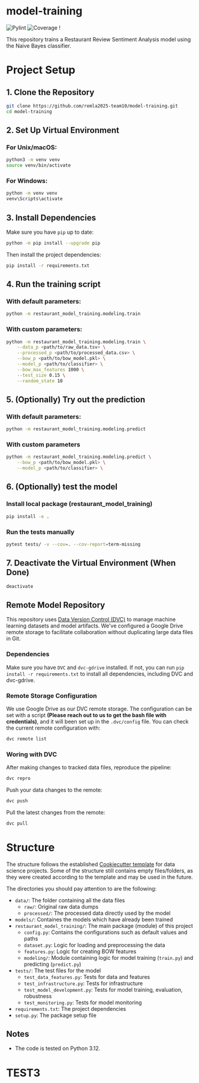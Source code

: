 # model-training
<!-- COVERAGE_BADGE -->
![Pylint](https://img.shields.io/badge/Pylint-9.80-blue) ![Coverage](https://img.shields.io/badge/Coverage-73%25-yellow)
!
<!-- PYLINT_BADGE -->


This repository trains a Restaurant Review Sentiment Analysis model using the Naive Bayes classifier.

# Project Setup

## 1. Clone the Repository

```bash
git clone https://github.com/remla2025-team10/model-training.git
cd model-training
```

## 2. Set Up Virtual Environment

### For Unix/macOS:

```bash
python3 -m venv venv
source venv/bin/activate
```

### For Windows:

```bash
python -m venv venv
venv\Scripts\activate
```

## 3. Install Dependencies

Make sure you have `pip` up to date:

```bash
python -m pip install --upgrade pip
```

Then install the project dependencies:

```bash
pip install -r requirements.txt
```

## 4. Run the training script

### With default parameters:

```bash
python -m restaurant_model_training.modeling.train
```

### With custom parameters:

```bash
python -m restaurant_model_training.modeling.train \
    --data_p <path/to/raw_data.tsv> \
    --processed_p <path/to/processed_data.csv> \
    --bow_p <path/to/bow_model.pkl> \
    --model_p <path/to/classifier> \
    --bow_max_features 1000 \
    --test_size 0.15 \
    --random_state 10
```

## 5. (Optionally) Try out the prediction

### With default parameters:
```bash
python -m restaurant_model_training.modeling.predict
```

### With custom parameters
```bash
python -m restaurant_model_training.modeling.predict \
    --bow_p <path/to/bow_model.pkl> \
    --model_p <path/to/classifier> \
```

## 6. (Optionally) test the model

### Install local package (restaurant_model_training)
```bash
pip install -e .
```

### Run the tests manually
```bash
pytest tests/ -v --cov=. --cov-report=term-missing
```

## 7. Deactivate the Virtual Environment (When Done)

```bash
deactivate
```
## Remote Model Repository

This repository uses [Data Version Control (DVC)](https://dvc.org/) to manage machine learning datasets and model artifacts. We've configured a Google Drive remote storage to facilitate collaboration without duplicating large data files in Git.

### Dependencies

Make sure you have `DVC` and `dvc-gdrive` installed. If not, you can run `pip install -r requirements.txt` to install all dependencies, including DVC and dvc-gdrive.

### Remote Storage Configuration

We use Google Drive as our DVC remote storage. The configuration can be set with a script **(Please reach out to us to get the bash file with credentials)**, and it will been set up in the `.dvc/config` file. You can check the current remote configuration with:

```bash
dvc remote list
```

### Woring with DVC

After making changes to tracked data files, reproduce the pipeline:

```bash
dvc repro
```

Push your data changes to the remote:

```bash
dvc push
```

Pull the latest changes from the remote:

```bash
dvc pull
```


# Structure
The structure follows the established [Cookiecutter template](https://github.com/drivendataorg/cookiecutter-data-science) for data science projects. Some of the structure still contains empty files/folders, as they were created according to the template and may be used in the future.

The directories you should pay attention to are the following:
* `data/`: The folder containing all the data files
    * `raw/`: Original raw data dumps
    * `processed/`: The processed data directly used by the model
* `models/`: Containes the models which have already been trained
* `restaurant_model_training/`: The main package (module) of this project
    * `config.py`: Contains the configurations such as default values and paths
    * `dataset.py`: Logic for loading and preprocessing the data
    * `features.py`: Logic for creating BOW features
    * `modeling/`: Module containing logic for model training (`train.py`) and predicting (`predict.py`)
* `tests/`: The test files for the model  
    * `test_data_features.py`: Tests for data and features
    * `test_infrastructure.py`: Tests for infrastructure
    * `test_model_development.py`: Tests for model training, evaluation, robustness
    * `test_monitoring.py`: Tests for model monitoring
* `requirements.txt`: The project dependencies
* `setup.py`: The package setup file

## Notes

- The code is tested on Python 3.12.

# TEST3